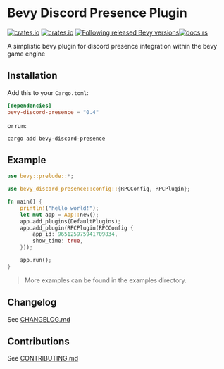 # Bevy Discord Presence Plugin

[![crates.io](https://img.shields.io/crates/v/bevy-discord-presence)](https://crates.io/crates/bevy-discord-presence)
[![crates.io](https://img.shields.io/crates/d/bevy-discord-presence)](https://crates.io/crates/bevy-discord-presence)
[![Following released Bevy versions](https://img.shields.io/badge/Bevy%20tracking-released%20version-lightblue)](https://bevyengine.org/learn/book/plugin-development/#main-branch-tracking)[![docs.rs](https://img.shields.io/docsrs/bevy-discord-presence/latest)](https://docs.rs/bevy-discord-presence)

A simplistic bevy plugin for discord presence integration within the bevy game engine

## Installation

Add this to your `Cargo.toml`:

```toml
[dependencies]
bevy-discord-presence = "0.4"
```

or run:

```shell
cargo add bevy-discord-presence
```

## Example

```rust
use bevy::prelude::*;

use bevy_discord_presence::config::{RPCConfig, RPCPlugin};

fn main() {
    println!("hello world!");
    let mut app = App::new();
    app.add_plugins(DefaultPlugins);
    app.add_plugin(RPCPlugin(RPCConfig {
        app_id: 965125975941709834,
        show_time: true,
    }));

    app.run();
}
```

> More examples can be found in the examples directory.

## Changelog

See [CHANGELOG.md](CHANGELOG.md)

## Contributions

See [CONTRIBUTING.md](/CONTRIBUTING.md)
